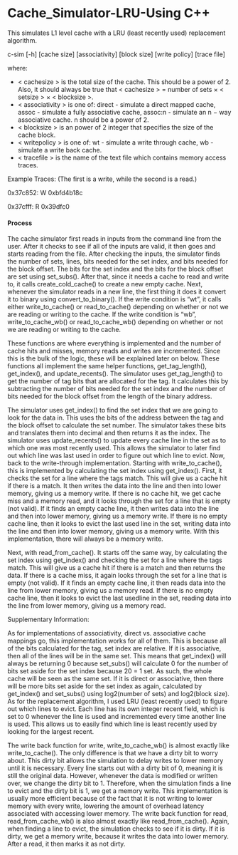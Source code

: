 # Cache_Simulator-LRU-Using C++


This simulates L1 level cache with a LRU (least recently used) replacement algorithm.

c-sim [-h] [cache size] [associativity] [block size] [write policy] [trace file]

where:
* < cachesize > is the total size of the cache. This should be a power of 2. Also, it should always be true that
< cachesize > = number of sets × < setsize > × < blocksize >.
* < associativity > is one of: direct - simulate a direct mapped cache, assoc - simulate a fully associative cache, assoc:n - simulate an n − way associative cache. n should be a power of 2.
* < blocksize > is an power of 2 integer that specifies the size of the cache block.
* < writepolicy > is one of: wt - simulate a write through cache, wb - simulate a write back cache.
* < tracefile > is the name of the text file which contains memory access traces. 

Example Traces: (The first is a write, while the second is a read.)

0x37c852: W 0xbfd4b18c 

0x37cfff: R 0x39dfc0

#### Process
  The cache simulator first reads in inputs from the command line from the user. After it checks to see if all of the inputs are valid, it then goes and starts reading from the file. After checking the inputs, the simulator finds the number of sets, lines, bits needed for the set index, and bits needed for the block offset. The bits for the set index and the bits for the block offset are set using set_subs(). After that, since it needs a cache to read and write to, it calls create_cold_cache() to create a new empty cache. Next, whenever the simulator reads in a new line, the first thing it does it convert it to binary using convert_to_binary(). If the write condition is “wt”, it calls either write_to_cache() or read_to_cache() depending on whether or not we are reading or writing to the cache. If the write condition is “wb”, write_to_cache_wb() or read_to_cache_wb() depending on whether or not we are reading or writing to the cache.

  These functions are where everything is implemented and the number of cache hits and misses, memory reads and writes are incremented. Since this is the bulk of the logic, these will be explained later on below. These functions all implement the same helper functions, get_tag_length(), get_index(), and update_recents(). The simulator uses get_tag_length() to get the number of tag bits that are allocated for the tag. It calculates this by subtracting the number of bits needed for the set index and the number of bits needed for the block offset from the length of the binary address. 
  
  The simulator uses get_index() to find the set index that we are going to look for the data in. This uses the bits of the address between the tag and the block offset to calculate the set number. The simulator takes these bits and translates them into decimal and then returns it as the index. The simulator uses update_recents() to update every cache line in the set as to which one was most recently used. This allows the simulator to later find out which line was last used in order to figure out which line to evict.
Now, back to the write-through implementation. Starting with write_to_cache(), this is implemented by calculating the set index using get_index(). First, it checks the set for a line where the tags match. This will give us a cache hit if there is a match. It then writes the data into the line and then into lower memory, giving us a memory write. If there is no cache hit, we get cache miss and a memory read, and it looks through the set for a line that is empty (not valid). If it finds an empty cache line, it then writes data into the line and then into lower memory, giving us a memory write. If there is no empty cache line, then it looks to evict the last used line in the set, writing data into the line and then into lower memory, giving us a memory write. With this implementation, there will always be a memory write.

  Next, with read_from_cache(). It starts off the same way, by calculating the set index using get_index() and checking the set for a line where the tags match. This will give us a cache hit if there is a match and then returns the data. If there is a cache miss, it again looks through the set for a line that is empty (not valid). If it finds an empty cache line, it then reads data into the line from lower memory, giving us a memory read. If there is no empty cache line, then it looks to evict the last usedline in the set, reading data into the line from lower memory, giving us a memory read.

Supplementary Information:

  As for implementations of associativity, direct vs. associative cache mappings
go, this implementation works for all of them. This is because all of the bits calculated for the tag, set index are relative. If it is associative, then all of the lines will be in the same set. This means that get_index() will always be returning 0 because set_subs() will calculate 0 for the number of bits set aside for the set index because 20 = 1 set. As such, the whole cache will be seen as the same set. If it is direct or associative, then there will be more bits set aside for the set index as again, calculated by get_index() and set_subs() using log2(number of sets) and log2(block size).
As for the replacement algorithm, I used LRU (least recently used) to figure out which lines to evict. Each line has its own integer recent field, which is set to 0 whenever the line is used and incremented every time another line is used. This allows us to easily find which line is least recently used by looking for the largest recent.

   The write back function for write, write_to_cache_wb() is almost exactly like write_to_cache(). The only difference is that we have a dirty bit to worry about. This dirty bit allows the simulation to delay writes to lower memory until it is necessary. Every line starts out with a dirty bit of 0, meaning it is still the original data. However, whenever the data is modified or written over, we change the dirty bit to 1. Therefore, when the simulation finds a line to evict and the dirty bit is 1, we get a memory write. This implementation is usually more efficient because of the fact that it is not writing to lower memory with every write, lowering the amount of overhead latency associated with accessing lower memory.
The write back function for read, read_from_cache_wb() is also almost exactly like read_from_cache(). Again, when finding a line to evict, the simulation checks to see if it is dirty. If it is dirty, we get a memory write, because it writes the data into lower memory. After a read, it then marks it as not dirty.

